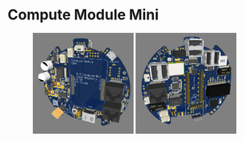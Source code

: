 # Compute Module Mini

<p align="center">
  <img src="./images/compute_module_mini_pcb_front.png" alt="Image 1" width="200"/>
  <img src="./images/compute_module_mini_pcb_back.png" alt="Image 2" width="200"/>
</p>
